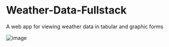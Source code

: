 # Weather-Data-Fullstack
 A web app for viewing weather data in tabular and graphic forms
 
![image](https://i.imgur.com/mNJ0AUB.png)
